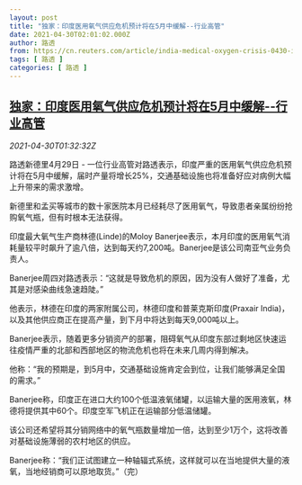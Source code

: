 ```yaml
---
layout: post
title: "独家：印度医用氧气供应危机预计将在5月中缓解--行业高管"
date: 2021-04-30T02:01:02.000Z
author: 路透
from: https://cn.reuters.com/article/india-medical-oxygen-crisis-0430-idCNKBS2CH04U
tags: [ 路透 ]
categories: [ 路透 ]
---
```

<!--1619748062000-->
[独家：印度医用氧气供应危机预计将在5月中缓解--行业高管](https://cn.reuters.com/article/india-medical-oxygen-crisis-0430-idCNKBS2CH04U)
------

<div>
<div><i>2021-04-30T01:32:32Z</i></div><p>路透新德里4月29日 - 一位行业高管对路透表示，印度严重的医用氧气供应危机预计将在5月中缓解，届时产量将增长25%，交通基础设施也将准备好应对病例大幅上升带来的需求激增。</p><p>新德里和孟买等城市的数十家医院本月已经耗尽了医用氧气，导致患者亲属纷纷抢购氧气瓶，但有时根本无法获得。</p><p>印度最大氧气生产商林德(Linde)的Moloy Banerjee表示，本月印度的医用氧气消耗量较平时飙升了逾八倍，达到每天约7,200吨。Banerjee是该公司南亚气业务负责人。</p><p>Banerjee周四对路透表示：“这就是导致危机的原因，因为没有人做好了准备，尤其是对感染曲线急速趋陡。”</p><p>他表示，林德在印度的两家附属公司，林德印度和普莱克斯印度(Praxair India)，以及其他供应商正在提高产量，到下月中将达到每天9,000吨以上。</p><p>Banerjee表示，随着更多分销资产的部署，阻碍氧气从印度东部过剩地区快速运往疫情严重的北部和西部地区的物流危机也将在未来几周内得到解决。</p><p>他称：“我的预期是，到5月中，交通基础设施肯定会到位，让我们能够满足全国的需求。”</p><p>Banerjee称，印度正在进口大约100个低温液氧储罐，以运输大量的医用液氧，林德将提供其中60个。印度空军飞机正在运输部分低温储罐。</p><p>该公司还希望将其分销网络中的氧气瓶数量增加一倍，达到至少1万个，这将改善对基础设施薄弱的农村地区的供应。</p><p>Banerjee称：“我们正试图建立一种轴辐式系统，这样就可以在当地提供大量的液氧，当地经销商可以原地取货。”（完）</p>
</div>
